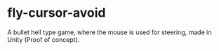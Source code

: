 # fly-cursor-avoid

A bullet hell type game, where the mouse is used for steering, made in Unity (Proof of concept).
